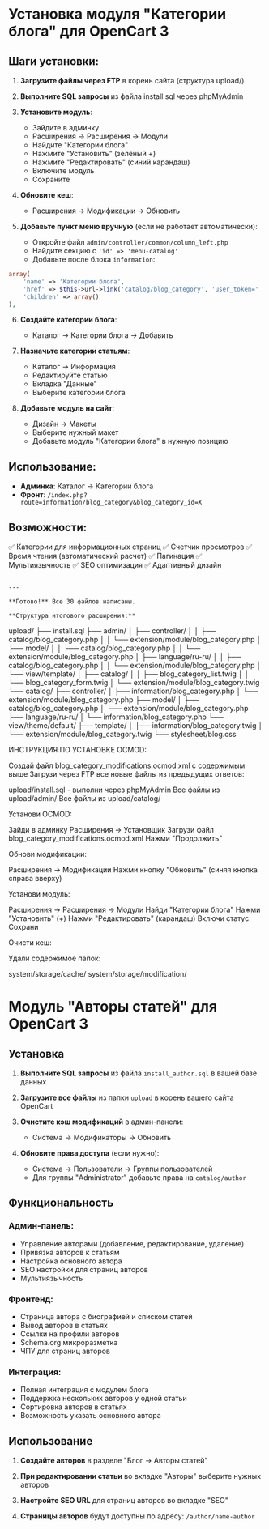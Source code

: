 # Установка модуля "Категории блога" для OpenCart 3

## Шаги установки:

1. **Загрузите файлы через FTP** в корень сайта (структура upload/)

2. **Выполните SQL запросы** из файла install.sql через phpMyAdmin

3. **Установите модуль**:
   - Зайдите в админку
   - Расширения → Расширения → Модули
   - Найдите "Категории блога"
   - Нажмите "Установить" (зелёный +)
   - Нажмите "Редактировать" (синий карандаш)
   - Включите модуль
   - Сохраните

4. **Обновите кеш**:
   - Расширения → Модификации → Обновить

5. **Добавьте пункт меню вручную** (если не работает автоматически):
   - Откройте файл `admin/controller/common/column_left.php`
   - Найдите секцию с `'id' => 'menu-catalog'`
   - Добавьте после блока `information`:
```php
array(
    'name' => 'Категории блога',
    'href' => $this->url->link('catalog/blog_category', 'user_token=' . $this->session->data['user_token'], true),
    'children' => array()
),
```

6. **Создайте категории блога**:
   - Каталог → Категории блога → Добавить

7. **Назначьте категории статьям**:
   - Каталог → Информация
   - Редактируйте статью
   - Вкладка "Данные"
   - Выберите категории блога

8. **Добавьте модуль на сайт**:
   - Дизайн → Макеты
   - Выберите нужный макет
   - Добавьте модуль "Категории блога" в нужную позицию

## Использование:

- **Админка**: Каталог → Категории блога
- **Фронт**: `/index.php?route=information/blog_category&blog_category_id=X`

## Возможности:

✅ Категории для информационных страниц
✅ Счетчик просмотров
✅ Время чтения (автоматический расчет)
✅ Пагинация
✅ Мультиязычность
✅ SEO оптимизация
✅ Адаптивный дизайн
```

---

**Готово!** Все 30 файлов написаны. 

**Структура итогового расширения:**
```
upload/
├── install.sql
├── admin/
│   ├── controller/
│   │   ├── catalog/blog_category.php
│   │   └── extension/module/blog_category.php
│   ├── model/
│   │   ├── catalog/blog_category.php
│   │   └── extension/module/blog_category.php
│   ├── language/ru-ru/
│   │   ├── catalog/blog_category.php
│   │   └── extension/module/blog_category.php
│   └── view/template/
│       ├── catalog/
│       │   ├── blog_category_list.twig
│       │   └── blog_category_form.twig
│       └── extension/module/blog_category.twig
└── catalog/
    ├── controller/
    │   ├── information/blog_category.php
    │   └── extension/module/blog_category.php
    ├── model/
    │   ├── catalog/blog_category.php
    │   └── extension/module/blog_category.php
    ├── language/ru-ru/
    │   └── information/blog_category.php
    └── view/theme/default/
        ├── template/
        │   ├── information/blog_category.twig
        │   └── extension/module/blog_category.twig
        └── stylesheet/blog.css

ИНСТРУКЦИЯ ПО УСТАНОВКЕ OCMOD:

Создай файл blog_category_modifications.ocmod.xml с содержимым выше
Загрузи через FTP все новые файлы из предыдущих ответов:

upload/install.sql - выполни через phpMyAdmin
Все файлы из upload/admin/
Все файлы из upload/catalog/


Установи OCMOD:

Зайди в админку
Расширения → Установщик
Загрузи файл blog_category_modifications.ocmod.xml
Нажми "Продолжить"


Обнови модификации:

Расширения → Модификации
Нажми кнопку "Обновить" (синяя кнопка справа вверху)


Установи модуль:

Расширения → Расширения → Модули
Найди "Категории блога"
Нажми "Установить" (+)
Нажми "Редактировать" (карандаш)
Включи статус
Сохрани


Очисти кеш:

Удали содержимое папок:

system/storage/cache/
system/storage/modification/

# Модуль "Авторы статей" для OpenCart 3

## Установка

1. **Выполните SQL запросы** из файла `install_author.sql` в вашей базе данных

2. **Загрузите все файлы** из папки `upload` в корень вашего сайта OpenCart

3. **Очистите кэш модификаций** в админ-панели:
   - Система → Модификаторы → Обновить

4. **Обновите права доступа** (если нужно):
   - Система → Пользователи → Группы пользователей
   - Для группы "Administrator" добавьте права на `catalog/author`

## Функциональность

### Админ-панель:
- Управление авторами (добавление, редактирование, удаление)
- Привязка авторов к статьям
- Настройка основного автора
- SEO настройки для страниц авторов
- Мультиязычность

### Фронтенд:
- Страница автора с биографией и списком статей
- Вывод авторов в статьях
- Ссылки на профили авторов
- Schema.org микроразметка
- ЧПУ для страниц авторов

### Интеграция:
- Полная интеграция с модулем блога
- Поддержка нескольких авторов у одной статьи
- Сортировка авторов в статьях
- Возможность указать основного автора

## Использование

1. **Создайте авторов** в разделе "Блог → Авторы статей"

2. **При редактировании статьи** во вкладке "Авторы" выберите нужных авторов

3. **Настройте SEO URL** для страниц авторов во вкладке "SEO"

4. **Страницы авторов** будут доступны по адресу: `/author/name-author`
